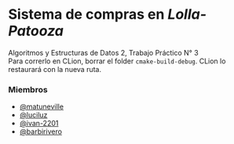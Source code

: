 # Sistema de compras en *Lolla-Patooza*
Algoritmos y Estructuras de Datos 2, Trabajo Práctico N° 3  
Para correrlo en CLion, borrar el folder `cmake-build-debug`. CLion lo restaurará con la nueva ruta.

### Miembros
- [@matuneville](https://github.com/matuneville)
- [@luciluz](https://github.com/luciluz)
- [@ivan-2201](https://github.com/ivan-22001)
- [@barbirivero](https://github.com/barbirivero)
